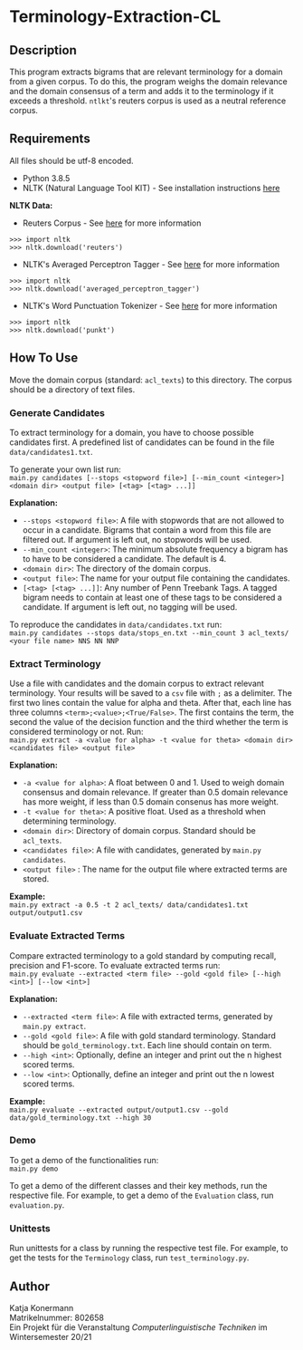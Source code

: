 # Terminology-Extraction-CL

## Description
This program extracts bigrams that are relevant terminology for a domain from a given corpus. To do this, the program weighs the domain relevance and the domain consensus of a term and adds it to the terminology if it exceeds a threshold.
`ntlkt`'s reuters corpus is used as a neutral reference corpus.

## Requirements
All files should be utf-8 encoded.

+ Python 3.8.5
+ NLTK (Natural Language Tool KIT) - See installation instructions [here](https://www.nltk.org/install.html)<br>

__NLTK Data:__
+ Reuters Corpus - See [here](http://www.nltk.org/data.html) for more information
```
>>> import nltk
>>> nltk.download('reuters')
```
+ NLTK's Averaged Perceptron Tagger - See [here](http://www.nltk.org/data.html) for more information
```
>>> import nltk
>>> nltk.download('averaged_perceptron_tagger')
```
+ NLTK's Word Punctuation Tokenizer - See [here](http://www.nltk.org/data.html) for more information
```
>>> import nltk
>>> nltk.download('punkt')
```
## How To Use
Move the domain corpus (standard: `acl_texts`) to this directory. The corpus should be a directory of text files. 

### Generate Candidates
To extract terminology for a domain, you have to choose possible candidates first.
A predefined list of candidates can be found in the file `data/candidates1.txt`.<br>

To generate your own list run:<br>
`main.py candidates [--stops <stopword file>] [--min_count <integer>] <domain dir> <output file> [<tag> [<tag> ...]]`<br>

__Explanation:__
+ `--stops <stopword file>`: A file with stopwords that are not allowed to occur in a candidate. Bigrams that contain a word from this file are filtered out. If argument is left out, no stopwords will be used.
+ `--min_count <integer>`: The minimum absolute frequency a bigram has to have to be considered a candidate. The default is 4.
+ `<domain dir>`: The directory of the domain corpus.
+ `<output file>`: The name for your output file containing the candidates.
+ `[<tag> [<tag> ...]]`: Any number of Penn Treebank Tags. A tagged bigram needs to contain at least one of these tags to be considered a candidate. If argument is left out, no tagging will be used.<br>

To reproduce the candidates in `data/candidates.txt` run:<br>
`main.py candidates --stops data/stops_en.txt --min_count 3 acl_texts/ <your file name> NNS NN NNP`

### Extract Terminology
Use a file with candidates and the domain corpus to extract relevant terminology. Your results will be saved to a `csv` file with `;` as a delimiter. The first two lines contain the value for alpha and theta. After that, each line has three columns `<term>;<value>;<True/False>`. The first contains the term, the second the value of the decision function and the third whether the term is considered terminology or not. Run: <br>
`main.py extract -a <value for alpha> -t <value for theta> <domain dir> <candidates file> <output file>`<br>

__Explanation:__
+ `-a <value for alpha>`: A float between 0 and 1. Used to weigh domain consensus and domain relevance. If greater than 0.5 domain relevance has more weight, if less than 0.5 domain consenus has more weight.
+ `-t <value for theta>`: A positive float. Used as a threshold when determining terminology.
+ `<domain dir>`: Directory of domain corpus. Standard should be `acl_texts`.
+ `<candidates file>`: A file with candidates, generated by `main.py candidates`.
+ `<output file>` : The name for the output file where extracted terms are stored.

__Example:__<br>
`main.py extract -a 0.5 -t 2 acl_texts/ data/candidates1.txt output/output1.csv`

### Evaluate Extracted Terms
Compare extracted terminology to a gold standard by computing recall, precision and F1-score. To evaluate extracted terms run:<br>
`main.py evaluate --extracted <term file> --gold <gold file> [--high <int>] [--low <int>]`<br>

__Explanation:__
+ `--extracted <term file>`: A file with extracted terms, generated by `main.py extract`.
+ `--gold <gold file>`: A file with gold standard terminology. Standard should be `gold_terminology.txt`. Each line should contain on term.
+ `--high <int>`: Optionally, define an integer and print out the n highest scored terms.
+ `--low <int>`: Optionally, define an integer and print out the n lowest scored terms.

__Example:__<br>
`main.py evaluate --extracted output/output1.csv --gold data/gold_terminology.txt --high 30`

### Demo
To get a demo of the functionalities run:<br>
```main.py demo```

To get a demo of the different classes and their key methods, run the respective file. For example, to get a demo of the `Evaluation` class, run `evaluation.py`.

### Unittests
Run unittests for a class by running the respective test file. For example, to get the tests for the `Terminology` class, run `test_terminology.py`.

## Author
Katja Konermann<br>
Matrikelnummer: 802658<br>
Ein Projekt für die Veranstaltung _Computerlinguistische Techniken_ im Wintersemester 20/21